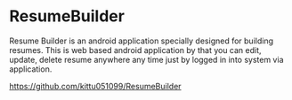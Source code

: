# ResumeBuilder
Resume Builder is an android application specially designed for building resumes. This is web based android application by that you can edit, update, delete resume anywhere any time just by logged in into system via application.

https://github.com/kittu051099/ResumeBuilder
